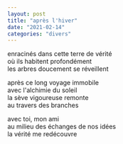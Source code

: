 ```yaml
---
layout: post
title: "après l'hiver"
date: "2021-02-14"
categories: "divers"
---
```


enracinés dans cette terre de vérité  
où ils habitent profondément  
les arbres doucement se réveillent  

après ce long voyage immobile  
avec l'alchimie du soleil  
la sève vigoureuse remonte  
au travers des branches  

avec toi, mon ami  
au milieu des échanges de nos idées  
la vérité me redécouvre  

